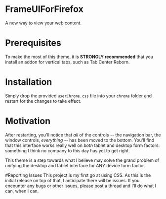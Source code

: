 # FrameUIForFirefox
A new way to view your web content.

# Prerequisites

To make the most of this theme, it is **STRONGLY recommended** that you install an addon for vertical tabs, such as Tab Center Reborn.  

# Installation
Simply drop the provided `userChrome.css` file into your `chrome` folder and restart for the changes to take effect.

# Motivation
After restarting, you'll notice that *all* of the controls -- the navigation bar, the window controls, *everything* -- has been moved to the bottom.  You'll find that this interface works really well on *both* tablet and desktop form factors: something I think no company to this day has yet to get right.

This theme is a step towards what I believe may solve the grand problem of unifying the desktop and tablet interface for ANY device form factor.

#Reporting Issues
This project is my first go at using CSS.  As this is the initial release on top of that, I anticipate there will be issues.  If you encounter any bugs or other issues, please post a thread and I'll do what I can, when I can. 

